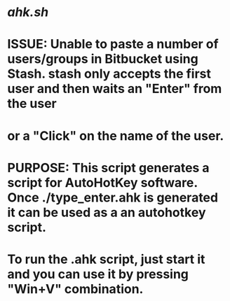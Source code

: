 # *ahk.sh*
# ISSUE: Unable to paste a number of users/groups in Bitbucket using Stash. stash only accepts the first user and then waits an "Enter" from the user
# or a "Click" on the name of the user.

# PURPOSE: This script generates a script for AutoHotKey software. Once ./type_enter.ahk is generated it can be used as a an autohotkey script.
# To run the .ahk script, just start it and you can use it by pressing "Win+V" combination.

